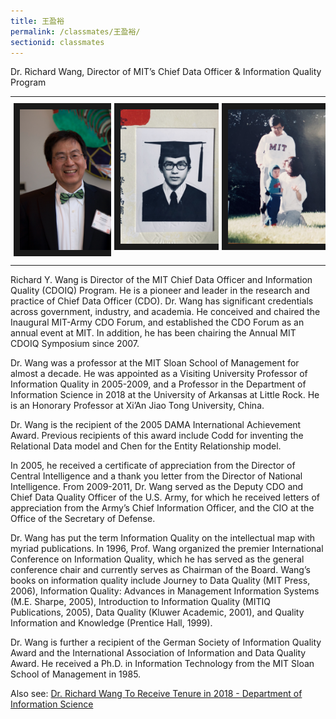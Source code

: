 ```yaml
---
title: 王盈裕
permalink: /classmates/王盈裕/
sectionid: classmates
---
```

Dr. Richard Wang, Director of MIT’s Chief Data Officer & Information Quality Program

<style type="text/css">
 .tg  {border:none;border-collapse:collapse;border-spacing:0;}
 .tg td{border-style:none;border-width:0px;font-family:Arial, sans-serif;font-size:16px;overflow:hidden;
   padding:10px 5px;word-break:normal;}
 .tg .tg-0pky{border-color:#000000;text-align:left;vertical-align:top}
</style>
<table class="tg">
  <thead>
    <tr>
    </tr>
  </thead>
  <tbody>
    <tr>
      <td class="tg-0pky"><img src="/img/RichPhoto2016.jpg"
      alt="Photo of Dr. Richard Wang" width="260" border="10" /></td>
      <td class="tg-0pky"><img src="/img/王盈裕1.jpg"
      alt="Photo of 王盈裕1" width="280" border="10" /></td>
      <td class="tg-0pky"><img src="/img/王盈裕2.jpg"
           alt="Photo of 王盈裕2"
           width="280" border="10" /></td>
    </tr>
  </tbody>
</table>

Richard Y. Wang is Director of the MIT Chief Data Officer and Information Quality (CDOIQ) Program. He is a pioneer and leader in the research and practice of Chief Data Officer (CDO). Dr. Wang has significant credentials across government, industry, and academia. He conceived and chaired the Inaugural MIT-Army CDO Forum, and established the CDO Forum as an annual event at MIT. In addition, he has been chairing the Annual MIT CDOIQ Symposium since 2007.

Dr. Wang was a professor at the MIT Sloan School of Management for almost a decade. He was appointed as a Visiting University Professor of Information Quality in 2005-2009, and a Professor in the Department of Information Science in 2018 at the University of Arkansas at Little Rock. He is an Honorary Professor at Xi’An Jiao Tong University, China.

Dr. Wang is the recipient of the 2005 DAMA International Achievement Award. Previous recipients of this award include Codd for inventing the Relational Data model and Chen for the Entity Relationship model.

In 2005, he received a certificate of appreciation from the Director of Central Intelligence and a thank you letter from the Director of National Intelligence. From 2009-2011, Dr. Wang served as the Deputy CDO and Chief Data Quality Officer of the U.S. Army, for which he received letters of appreciation from the Army’s Chief Information Officer, and the CIO at the Office of the Secretary of Defense.

Dr. Wang has put the term Information Quality on the intellectual map with myriad publications. In 1996, Prof. Wang organized the premier International Conference on Information Quality, which he has served as the general conference chair and currently serves as Chairman of the Board. Wang’s books on information quality include Journey to Data Quality (MIT Press, 2006), Information Quality: Advances in Management Information Systems (M.E. Sharpe, 2005), Introduction to Information Quality (MITIQ Publications, 2005), Data Quality (Kluwer Academic, 2001), and Quality Information and Knowledge (Prentice Hall, 1999).

Dr. Wang is further a recipient of the German Society of Information Quality Award and the International Association of Information and Data Quality Award. He received a Ph.D. in Information Technology from the MIT Sloan School of Management in 1985.

Also see: [Dr. Richard Wang To Receive Tenure in 2018 - Department of Information Science](https://ualr.edu/informationscience/2018/06/18/dr-richard-wang-receive-tenure-2018/)
